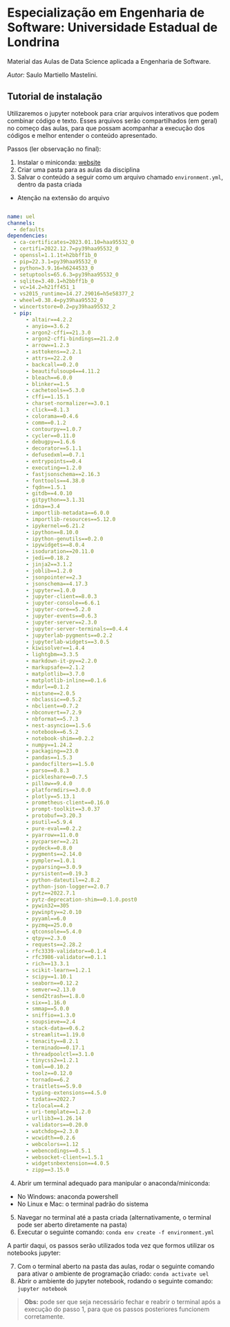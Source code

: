 # Especialização em Engenharia de Software: Universidade Estadual de Londrina

Material das Aulas de Data Science aplicada a Engenharia de Software.

*Autor:* Saulo Martiello Mastelini.

## Tutorial de instalação

Utilizaremos o jupyter notebook para criar arquivos interativos que podem combinar código e texto. Esses arquivos serão compartilhados (em geral) no começo das aulas, para que possam acompanhar a execução dos códigos e melhor entender o conteúdo apresentado.

Passos (ler observação no final):

1. Instalar o miniconda: [website](https://docs.conda.io/en/latest/miniconda.html)
2. Criar uma pasta para as aulas da disciplina
3. Salvar o conteúdo a seguir como um arquivo chamado `environment.yml`, dentro da pasta criada
  - Atenção na extensão do arquivo

```yml

name: uel
channels:
  - defaults
dependencies:
  - ca-certificates=2023.01.10=haa95532_0
  - certifi=2022.12.7=py39haa95532_0
  - openssl=1.1.1t=h2bbff1b_0
  - pip=22.3.1=py39haa95532_0
  - python=3.9.16=h6244533_0
  - setuptools=65.6.3=py39haa95532_0
  - sqlite=3.40.1=h2bbff1b_0
  - vc=14.2=h21ff451_1
  - vs2015_runtime=14.27.29016=h5e58377_2
  - wheel=0.38.4=py39haa95532_0
  - wincertstore=0.2=py39haa95532_2
  - pip:
      - altair==4.2.2
      - anyio==3.6.2
      - argon2-cffi==21.3.0
      - argon2-cffi-bindings==21.2.0
      - arrow==1.2.3
      - asttokens==2.2.1
      - attrs==22.2.0
      - backcall==0.2.0
      - beautifulsoup4==4.11.2
      - bleach==6.0.0
      - blinker==1.5
      - cachetools==5.3.0
      - cffi==1.15.1
      - charset-normalizer==3.0.1
      - click==8.1.3
      - colorama==0.4.6
      - comm==0.1.2
      - contourpy==1.0.7
      - cycler==0.11.0
      - debugpy==1.6.6
      - decorator==5.1.1
      - defusedxml==0.7.1
      - entrypoints==0.4
      - executing==1.2.0
      - fastjsonschema==2.16.3
      - fonttools==4.38.0
      - fqdn==1.5.1
      - gitdb==4.0.10
      - gitpython==3.1.31
      - idna==3.4
      - importlib-metadata==6.0.0
      - importlib-resources==5.12.0
      - ipykernel==6.21.2
      - ipython==8.10.0
      - ipython-genutils==0.2.0
      - ipywidgets==8.0.4
      - isoduration==20.11.0
      - jedi==0.18.2
      - jinja2==3.1.2
      - joblib==1.2.0
      - jsonpointer==2.3
      - jsonschema==4.17.3
      - jupyter==1.0.0
      - jupyter-client==8.0.3
      - jupyter-console==6.6.1
      - jupyter-core==5.2.0
      - jupyter-events==0.6.3
      - jupyter-server==2.3.0
      - jupyter-server-terminals==0.4.4
      - jupyterlab-pygments==0.2.2
      - jupyterlab-widgets==3.0.5
      - kiwisolver==1.4.4
      - lightgbm==3.3.5
      - markdown-it-py==2.2.0
      - markupsafe==2.1.2
      - matplotlib==3.7.0
      - matplotlib-inline==0.1.6
      - mdurl==0.1.2
      - mistune==2.0.5
      - nbclassic==0.5.2
      - nbclient==0.7.2
      - nbconvert==7.2.9
      - nbformat==5.7.3
      - nest-asyncio==1.5.6
      - notebook==6.5.2
      - notebook-shim==0.2.2
      - numpy==1.24.2
      - packaging==23.0
      - pandas==1.5.3
      - pandocfilters==1.5.0
      - parso==0.8.3
      - pickleshare==0.7.5
      - pillow==9.4.0
      - platformdirs==3.0.0
      - plotly==5.13.1
      - prometheus-client==0.16.0
      - prompt-toolkit==3.0.37
      - protobuf==3.20.3
      - psutil==5.9.4
      - pure-eval==0.2.2
      - pyarrow==11.0.0
      - pycparser==2.21
      - pydeck==0.8.0
      - pygments==2.14.0
      - pympler==1.0.1
      - pyparsing==3.0.9
      - pyrsistent==0.19.3
      - python-dateutil==2.8.2
      - python-json-logger==2.0.7
      - pytz==2022.7.1
      - pytz-deprecation-shim==0.1.0.post0
      - pywin32==305
      - pywinpty==2.0.10
      - pyyaml==6.0
      - pyzmq==25.0.0
      - qtconsole==5.4.0
      - qtpy==2.3.0
      - requests==2.28.2
      - rfc3339-validator==0.1.4
      - rfc3986-validator==0.1.1
      - rich==13.3.1
      - scikit-learn==1.2.1
      - scipy==1.10.1
      - seaborn==0.12.2
      - semver==2.13.0
      - send2trash==1.8.0
      - six==1.16.0
      - smmap==5.0.0
      - sniffio==1.3.0
      - soupsieve==2.4
      - stack-data==0.6.2
      - streamlit==1.19.0
      - tenacity==8.2.1
      - terminado==0.17.1
      - threadpoolctl==3.1.0
      - tinycss2==1.2.1
      - toml==0.10.2
      - toolz==0.12.0
      - tornado==6.2
      - traitlets==5.9.0
      - typing-extensions==4.5.0
      - tzdata==2022.7
      - tzlocal==4.2
      - uri-template==1.2.0
      - urllib3==1.26.14
      - validators==0.20.0
      - watchdog==2.3.0
      - wcwidth==0.2.6
      - webcolors==1.12
      - webencodings==0.5.1
      - websocket-client==1.5.1
      - widgetsnbextension==4.0.5
      - zipp==3.15.0

```

4. Abrir um terminal adequado para manipular o anaconda/miniconda:
  - No Windows: anaconda powershell
  - No Linux e Mac: o terminal padrão do sistema
5. Navegar no terminal até a pasta criada (alternativamente, o terminal pode ser aberto diretamente na pasta)
6. Executar o seguinte comando: `conda env create -f environment.yml`

A partir daqui, os passos serão utilizados toda vez que formos utilizar os notebooks jupyter:

7. Com o terminal aberto na pasta das aulas, rodar o seguinte comando para ativar o ambiente de programação criado: `conda activate uel`
8. Abrir o ambiente do jupyter notebook, rodando o seguinte comando: `jupyter notebook`

> **Obs:** pode ser que seja necessário fechar e reabrir o terminal após a execução do passo 1, para que os passos posteriores funcionem corretamente.
